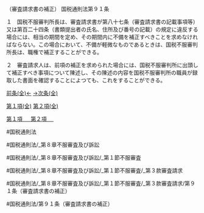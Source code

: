 （審査請求書の補正）
国税通則法第９１条

１　国税不服審判所長は、審査請求書が第八十七条（審査請求書の記載事項等）又は第百二十四条（書類提出者の氏名、住所及び番号の記載）の規定に違反する場合には、相当の期間を定め、その期間内に不備を補正すべきことを求めなければならない。この場合において、不備が軽微なものであるときは、国税不服審判所長は、職権で補正することができる。

２　審査請求人は、前項の補正を求められた場合には、国税不服審判所に出頭して補正すべき事項について陳述し、その陳述の内容を国税不服審判所の職員が録取した書面を確認することによつても、これをすることができる。

[前条(全)←](国税通則法＿＿＿＿＿第９０条_.md)    [→次条(全)](国税通則法＿＿＿＿＿第９２条_.md)

[第１項(全)](国税通則法＿＿＿＿＿第９１条第１項_.md)  [第２項(全)](国税通則法＿＿＿＿＿第９１条第２項_.md)  

[第１項 　 ](国税通則法＿＿＿＿＿第９１条第１項.md)  [第２項 　 ](国税通則法＿＿＿＿＿第９１条第２項.md)  

#国税通則法

#国税通則法/_第８章不服審査及び訴訟

#国税通則法/_第８章不服審査及び訴訟/_第１節不服審査

#国税通則法/_第８章不服審査及び訴訟/_第１節不服審査/_第３款審査請求

#国税通則法/_第８章不服審査及び訴訟/_第１節不服審査/_第３款審査請求/第９１条（審査請求書の補正）

#国税通則法/第９１条（審査請求書の補正）

